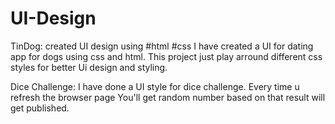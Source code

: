 # UI-Design
TinDog:
created UI design using #html #css
I have created a UI for dating app for dogs using css and html. This project just play arround different css styles for better Ui design and styling.



Dice Challenge:
I have done a UI style for dice challenge. Every time u refresh the browser page You'll get random number based on that result will  get published.

